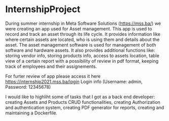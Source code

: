 # InternshipProject

During summer internship in Meta Software Solutions (https://mss.ba/) we were creating an app used for Asset management.
This app is used to record and track an asset through its life cycle. It provides information like where certain assets are located,
who is using them and details about the asset. The asset management software is used for management of both software and hardware assets.
It also provides  additional functions like: storing vendor info, storing products info, access to assets location, table view of a certain report with a possibility of review in pdf format, keeping track of employees and their assignements.

For furter review of app please access it here https://internship2021.mss.ba/login
Login info (Username: admin, Password: 12345678)

I would like to highliht some of tasks that I got as a back end developer: creating Assets and Products CRUD functionalities, 
creating Authorization and authentication system, creating PDF generator for reports, creating and maintaining a Dockerfile.
